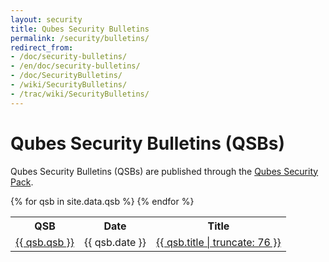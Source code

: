 ```yaml
---
layout: security
title: Qubes Security Bulletins
permalink: /security/bulletins/
redirect_from: 
- /doc/security-bulletins/
- /en/doc/security-bulletins/
- /doc/SecurityBulletins/
- /wiki/SecurityBulletins/
- /trac/wiki/SecurityBulletins/
---
```


Qubes Security Bulletins (QSBs)
===============================

Qubes Security Bulletins (QSBs) are published through the [Qubes Security Pack](/security/pack/).

<table>
  <tr>
    <th>QSB</th>
    <th>Date</th>
    <th>Title</th>
  </tr>
{% for qsb in site.data.qsb %}
  <tr id="{{ qsb.qsb }}">
    <td><a href="#{{ qsb.qsb }}">{{ qsb.qsb }}</a></td>
    <td>{{ qsb.date }}</td>
    <td><a href="https://github.com/QubesOS/qubes-secpack/blob/master/QSBs/qsb-{{ qsb.qsb }}-{{ qsb.date | date: '%Y' }}.txt">{{ qsb.title | truncate: 76 }}</a></td>
  </tr>
{% endfor %}
</table>

